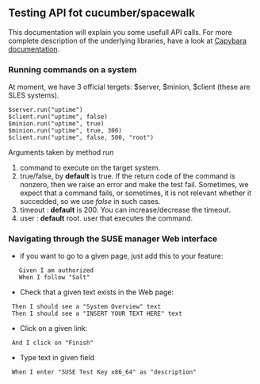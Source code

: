 ## Testing API fot cucumber/spacewalk

This documentation will explain you some usefull API calls. For more complete description of the underlying libraries, have a look at [Capybara documentation](http://www.rubydoc.info/github/jnicklas/capybara).


### Running commands on a system

At moment, we have 3 official tergets: $server, $minion, $client (these are SLES systems).

```console
$server.run("uptime")
$client.run("uptime", false)
$minion.run("uptime", true)
$minion.run("uptime", true, 300)
$client.run("uptime", false, 500, "root")
```
Arguments taken by method *run*

1. command to execute on the target system.
2. true/false, by **default** is true. If the return code of the command is nonzero, then we raise an error and make the test fail. Sometimes, we expect that a command fails, or sometimes, it is not relevant whether it succedded, so we use *false* in such cases.
3. timeout : **default** is 200. You can increase/decrease the timeout.
4. user : **default** root. user that executes the command.


### Navigating through the SUSE manager Web interface

* if you want to go to a given page, just add this to your feature:

```
   Given I am authorized
   When I follow "Salt"
```

* Check that a given text exists in the Web page:

```
 Then I should see a "System Overview" text
 Then I should see a "INSERT YOUR TEXT HERE" text
```

* Click on a given link:

```
 And I click on "Finish"
```

* Type text in given field 

```
 When I enter "SUSE Test Key x86_64" as "description"
```
